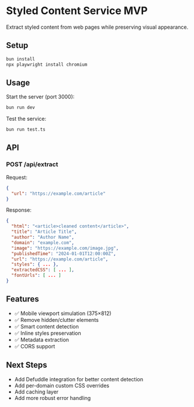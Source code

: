 # Styled Content Service MVP

Extract styled content from web pages while preserving visual appearance.

## Setup

```bash
bun install
npx playwright install chromium
```

## Usage

Start the server (port 3000):
```bash
bun run dev
```

Test the service:
```bash
bun run test.ts
```

## API

### POST /api/extract

Request:
```json
{
  "url": "https://example.com/article"
}
```

Response:
```json
{
  "html": "<article>cleaned content</article>",
  "title": "Article Title",
  "author": "Author Name",
  "domain": "example.com",
  "image": "https://example.com/image.jpg",
  "publishedTime": "2024-01-01T12:00:00Z",
  "url": "https://example.com/article",
  "styles": { ... },
  "extractedCSS": [ ... ],
  "fontUrls": [ ... ]
}
```

## Features

- ✅ Mobile viewport simulation (375×812)
- ✅ Remove hidden/clutter elements  
- ✅ Smart content detection
- ✅ Inline styles preservation
- ✅ Metadata extraction
- ✅ CORS support

## Next Steps

- Add Defuddle integration for better content detection
- Add per-domain custom CSS overrides
- Add caching layer
- Add more robust error handling